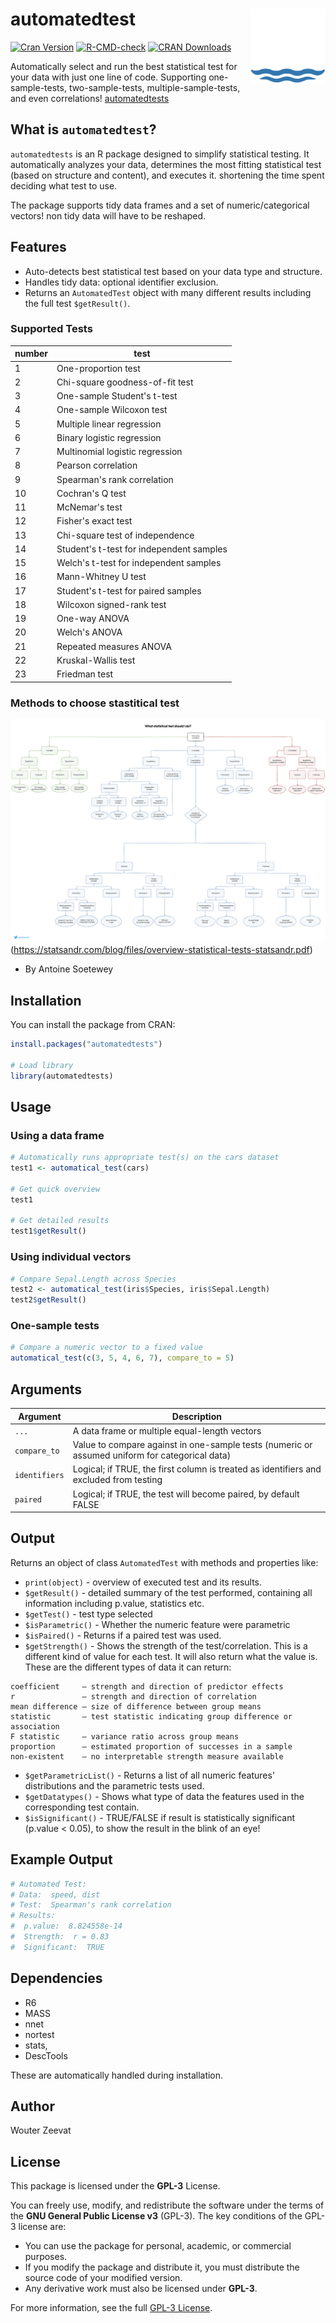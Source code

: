 # automatedtest <a href="https://CRAN.R-project.org/package=automatedtests/vignettes/automatical_test_vignette.html"><img src="man/figures/logo.png" align="right" height="120" alt="automatical test function" /></a>


[![Cran Version](https://www.r-pkg.org/badges/version/automatedtests)](https://CRAN.R-project.org/package=automatedtests)
[![R-CMD-check](https://github.com/wouterzeevat/automatedtests/actions/workflows/R-CMD-check.yaml/badge.svg)](https://github.com/wouterzeevat/automatedtests/actions/workflows/R-CMD-check.yaml)
[![CRAN Downloads](https://cranlogs.r-pkg.org/badges/automatedtests)](https://cran.r-project.org/package=automatedtests)

Automatically select and run the best statistical test for your data with just one line of code. Supporting one-sample-tests, two-sample-tests, multiple-sample-tests, and even correlations! [automatedtests](https://CRAN.R-project.org/package=automatedtests)

## What is `automatedtest`?

`automatedtests` is an R package designed to simplify statistical testing. It automatically analyzes your data, determines the most fitting statistical test (based on structure and content), and executes it. shortening the time spent deciding what test to use.

The package supports tidy data frames and a set of numeric/categorical vectors! non tidy data will have to be reshaped.

## Features

- Auto-detects best statistical test based on your data type and structure.
- Handles tidy data: optional identifier exclusion.
- Returns an `AutomatedTest` object with many different results including the full test `$getResult()`.

### Supported Tests
| number     | test |
|--------------|-------------|
| 1 | One-proportion test
| 2 | Chi-square goodness-of-fit test
| 3 | One-sample Student's t-test
| 4 | One-sample Wilcoxon test
| 5 | Multiple linear regression
| 6 | Binary logistic regression
| 7 | Multinomial logistic regression
| 8 | Pearson correlation
| 9 | Spearman's rank correlation
| 10 | Cochran's Q test
| 11 | McNemar's test
| 12 | Fisher's exact test
| 13 | Chi-square test of independence
| 14 | Student's t-test for independent samples
| 15 | Welch's t-test for independent samples
| 16 | Mann-Whitney U test
| 17 | Student's t-test for paired samples
| 18 | Wilcoxon signed-rank test
| 19 | One-way ANOVA
| 20 | Welch's ANOVA
| 21 | Repeated measures ANOVA
| 22 | Kruskal-Wallis test
| 23 | Friedman test

### Methods to choose stastitical test
![Workflow](man/figures/overview-statistical-tests-statsandr.jpg)(https://statsandr.com/blog/files/overview-statistical-tests-statsandr.pdf)
- By Antoine Soetewey
## Installation

You can install the package from CRAN:

```r
install.packages("automatedtests")

# Load library
library(automatedtests)
```

## Usage

### Using a data frame

```r
# Automatically runs appropriate test(s) on the cars dataset
test1 <- automatical_test(cars)

# Get quick overview
test1

# Get detailed results
test1$getResult()
```

### Using individual vectors

```r
# Compare Sepal.Length across Species
test2 <- automatical_test(iris$Species, iris$Sepal.Length)
test2$getResult()
```

### One-sample tests

```r
# Compare a numeric vector to a fixed value
automatical_test(c(3, 5, 4, 6, 7), compare_to = 5)
```

## Arguments

| Argument     | Description |
|--------------|-------------|
| `...`        | A data frame or multiple equal-length vectors |
| `compare_to` | Value to compare against in one-sample tests (numeric or assumed uniform for categorical data) |
| `identifiers`| Logical; if TRUE, the first column is treated as identifiers and excluded from testing |
| `paired`     | Logical; if TRUE, the test will become paired, by default FALSE |

## Output

Returns an object of class `AutomatedTest` with methods and properties like:

- `print(object)` - overview of executed test and its results.
- `$getResult()` - detailed summary of the test performed, containing all information including p.value, statistics etc.
- `$getTest()` - test type selected
- `$isParametric()` - Whether the numeric feature were parametric
- `$isPaired()` - Returns if a paired test was used.
- `$getStrength()` - Shows the strength of the test/correlation. This is a different kind of value for each test. It will also return what the value is. These are the different types of data it can return:
```
coefficient     – strength and direction of predictor effects  
r               – strength and direction of correlation  
mean difference – size of difference between group means  
statistic       – test statistic indicating group difference or association  
F statistic     – variance ratio across group means  
proportion      – estimated proportion of successes in a sample  
non-existent    – no interpretable strength measure available  
```

- `$getParametricList()` - Returns a list of all numeric features' distributions and the parametric tests used.
- `$getDatatypes()` - Shows what type of data the features used in the corresponding test contain.
- `$isSignificant()` - TRUE/FALSE if result is statistically significant (p.value < 0.05), to show the result in the blink of an eye!

## Example Output

```r
# Automated Test:
# Data:  speed, dist 
# Test:  Spearman's rank correlation 
# Results: 
#  p.value:  8.824558e-14 
#  Strength:  r = 0.83 
#  Significant:  TRUE 
```

## Dependencies

- R6
- MASS
- nnet
- nortest
- stats,
- DescTools

These are automatically handled during installation.

## Author

Wouter Zeevat

## License

This package is licensed under the **GPL-3** License.

You can freely use, modify, and redistribute the software under the terms of the **GNU General Public License v3** (GPL-3). The key conditions of the GPL-3 license are:

- You can use the package for personal, academic, or commercial purposes.
- If you modify the package and distribute it, you must distribute the source code of your modified version.
- Any derivative work must also be licensed under **GPL-3**.

For more information, see the full [GPL-3 License](https://www.gnu.org/licenses/gpl-3.0.html).
